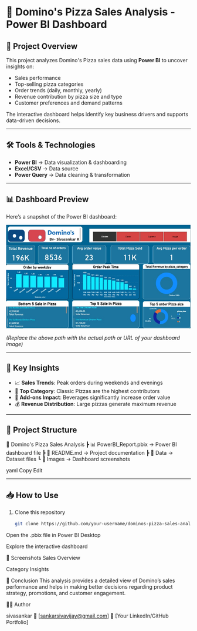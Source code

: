 # 🍕 Domino's Pizza Sales Analysis - Power BI Dashboard

## 📌 Project Overview
This project analyzes Domino's Pizza sales data using **Power BI** to uncover insights on:
- Sales performance
- Top-selling pizza categories
- Order trends (daily, monthly, yearly)
- Revenue contribution by pizza size and type
- Customer preferences and demand patterns

The interactive dashboard helps identify key business drivers and supports data-driven decisions.

---

## 🛠 Tools & Technologies
- **Power BI** → Data visualization & dashboarding  
- **Excel/CSV** → Data source  
- **Power Query** → Data cleaning & transformation  

---

## 📊 Dashboard Preview
Here’s a snapshot of the Power BI dashboard:

![Domino's Pizza Dashboard](https://github.com/sivasankar136/Dominos-pizza-sales-anlyze-dashboard/blob/main/WhatsApp%20Image%202025-08-21%20at%202.39.12%20PM%20(1).jpeg?raw=true)

*(Replace the above path with the actual path or URL of your dashboard image)*  

---

## 🚀 Key Insights
- 📈 **Sales Trends**: Peak orders during weekends and evenings  
- 🍕 **Top Category**: Classic Pizzas are the highest contributors  
- 🥤 **Add-ons Impact**: Beverages significantly increase order value  
- 💰 **Revenue Distribution**: Large pizzas generate maximum revenue  

---

## 📂 Project Structure
📁 Domino's Pizza Sales Analysis
┣ 📊 PowerBI_Report.pbix → Power BI dashboard file
┣ 📑 README.md → Project documentation
┣ 📂 Data → Dataset files
┗ 📂 Images → Dashboard screenshots

yaml
Copy
Edit

---

## 📥 How to Use
1. Clone this repository  
   ```bash
   git clone https://github.com/your-username/dominos-pizza-sales-analysis.git
Open the .pbix file in Power BI Desktop

Explore the interactive dashboard

📸 Screenshots
Sales Overview

Category Insights

📌 Conclusion
This analysis provides a detailed view of Domino’s sales performance and helps in making better decisions regarding product strategy, promotions, and customer engagement.

👨‍💻 Author

sivasankar 
📧 [sankarsivavijay@gmail.com]
🔗 [Your LinkedIn/GitHub Portfolio]





